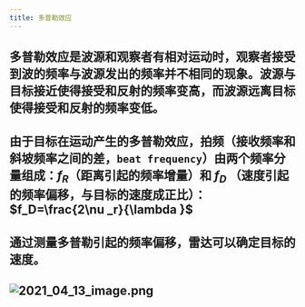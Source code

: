 ```yaml
---
title: 多普勒效应
---
```


## **多普勒效应**是波源和观察者有相对运动时，观察者接受到波的频率与波源发出的频率并不相同的现象。波源与目标接近使得接受和反射的频率变高，而波源远离目标使得接受和反射的频率变低。
## 由于目标在运动产生的多普勒效应，拍频（接收频率和斜坡频率之间的差，`beat frequency`）由两个频率分量组成：$f_R$（距离引起的频率增量）和 $f_D$ （速度引起的频率偏移，与目标的速度成正比）：$f_D=\frac{2\nu _r}{\lambda }$
## 通过测量多普勒引起的频率偏移，雷达可以确定目标的速度。
## ![2021_04_13_image.png](https://cdn.logseq.com/%2Fa0b43c4c-fb52-4b91-8ba3-1bb79959259b03c63b3a-baa4-4af2-9851-a0c744df2f1d2021_04_13_image.png?Expires=4771882159&Signature=O9qHh6xFZDL9rS8x7UsSlix8l7HS81OYHBMSiPZmGYnvFtikbQ0GY2EvKH3biz0zLXilsNWTG2TcELXf38rkPdf26vTEAt5rQChEwx6QgBHAvHbq~KgWpyHgJPcdIO7EEQTOLEUHGoDCGorTdM~7ukuHRxVfKX9EUnmPFtyWzSgMeQxHj7OoG8Nszm0DbqFzV6bRUFglyqWLtfTjERe0wdTMV0d6nAAqZyJUtlPvLJpjdhx7yErNQzc5bDNa4RocSe42N3yBq1lclsiIbNSPLnPWWljIgbL~Abfil6GggZzhAjtL11pGDmzFFNRXDeGxWLw-kORYo747VqR52VZwaQ__&Key-Pair-Id=APKAJE5CCD6X7MP6PTEA)
